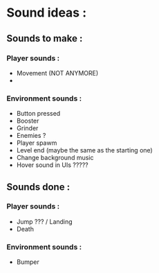 # Sound ideas :

## Sounds to make :

### Player sounds :
- Movement (NOT ANYMORE)
- 

### Environment sounds :
- Button pressed
- Booster
- Grinder
- Enemies ?
- Player spawm
- Level end (maybe the same as the starting one)
- Change background music
- Hover sound in UIs ?????




## Sounds done :

### Player sounds :
- Jump ??? / Landing 
- Death

### Environment sounds :
- Bumper
